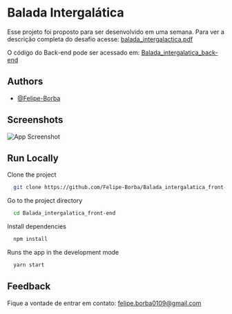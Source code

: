 # Balada Intergalática

Esse projeto foi proposto para ser desenvolvido em uma semana.
Para ver a descrição completa do desafio acesse:
[balada_intergalactica.pdf](https://github.com/Felipe-Borba/Balada_intergalatica_back-end/blob/main/balada_intergalactica.pdf)

O código do Back-end pode ser acessado em: [Balada_intergalatica_back-end](https://github.com/Felipe-Borba/Balada_intergalatica_back-end)

## Authors

- [@Felipe-Borba](https://www.github.com/Felipe-Borba)

## Screenshots

![App Screenshot](https://github.com/Felipe-Borba/Balada_intergalatica_front-end/blob/master/screeenShot/MainPage.png/468x300?text=App+Screenshot)

## Run Locally

Clone the project

```bash
  git clone https://github.com/Felipe-Borba/Balada_intergalatica_front-end
```

Go to the project directory

```bash
  cd Balada_intergalatica_front-end
```

Install dependencies

```bash
  npm install
```

Runs the app in the development mode

```bash
  yarn start
```

## Feedback

Fique a vontade de entrar em contato: felipe.borba0109@gmail.com
